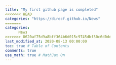 ```yaml
---
title: "My first github page is completed"
<<<<<<< HEAD
categories: "https://direcf.github.io/News"
=======
categories: 
      News
>>>>>>> 8620af75d9a8bff364b6d015c9745dbf30c6d0dc
last_modified_at: 2020-08-13 00:00:00
toc: true # Table of Contents
comments: true
use_math: true # MathJax On
---
```

